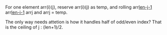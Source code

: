 
For one element arr(i)(j), reserve arr(i)(j) as temp, and rolling
arr[len-j-1](i)
arr[len-i-1](len-j-1)
arr[j](len-i-1) 
and arr[j](len-i-1) = temp.

The only way needs attetion is how it handles half of odd/even index?
That is the ceiling of j : (len+1)/2.
